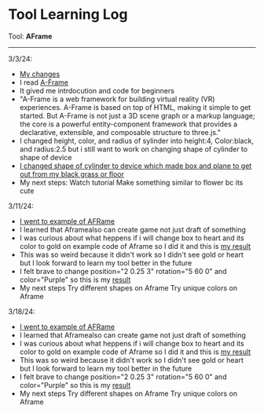 # Tool Learning Log

Tool: **AFrame**

---

3/3/24:
* [My changes](https://miniature-spork-5gq6q949q9vj27944-8080.app.github.dev/aframe.html)
* I read [A-Frame](https://aframe.io/docs/1.5.0/introduction/)
* It gived me intrdocution and code for beginners
* "A-Frame is a web framework for building virtual reality (VR) experiences. A-Frame is based on top of HTML, making it simple to get started. But A-Frame is not just a 3D scene graph or a markup language; the core is a powerful entity-component framework that provides a declarative, extensible, and composable structure to three.js."
* I changed height, color, and radius of sylinder into height:4, Color:black, and radius:2.5 but i still want to work on changing shape of cylinder to shape of device
* [I changed shape of cylinder to device which made box and plane to get out from my black grass or floor](https://miniature-spork-5gq6q949q9vj27944-8080.app.github.dev/aframe.html)
* My next steps:
Watch tutorial
Make something similar to flower bc its cute

3/11/24:
* [I went to example of AFRame](https://webvr.soundboxing.co/?challenge=8751ab88-f679-11ea-9f04-8ea7f69e437c)
* I learned that Aframealso can create game not just draft of something
* I was curious about what heppens if i will change box to heart and its color to gold on example code of Aframe so I did it and this is [my result](https://miniature-spork-5gq6q949q9vj27944-8080.app.github.dev/aframe.html)
* This was so weird because it didn't work so I didn't see gold or heart but I look forward to learn my tool better in the future
* I felt brave to change position="2 0.25 3" rotation="5 60 0" and color="Purple" so this is my [result](https://miniature-spork-5gq6q949q9vj27944-8080.app.github.dev/aframe.html)
* My next steps
Try different shapes on Aframe
Try unique colors on Aframe

3/18/24:
* [I went to example of AFRame](https://webvr.soundboxing.co/?challenge=8751ab88-f679-11ea-9f04-8ea7f69e437c)
* I learned that Aframealso can create game not just draft of something
* I was curious about what heppens if i will change box to heart and its color to gold on example code of Aframe so I did it and this is [my result](https://miniature-spork-5gq6q949q9vj27944-8080.app.github.dev/aframe.html)
* This was so weird because it didn't work so I didn't see gold or heart but I look forward to learn my tool better in the future
* I felt brave to change position="2 0.25 3" rotation="5 60 0" and color="Purple" so this is my [result](https://miniature-spork-5gq6q949q9vj27944-8080.app.github.dev/aframe.html)
* My next steps
Try different shapes on Aframe
Try unique colors on Aframe
<!--
* Links you used today (websites, videos, etc)
* Things you tried, progress you made, etc
* Challenges, a-ha moments, etc
* Questions you still have
* What you're going to try next
-->
